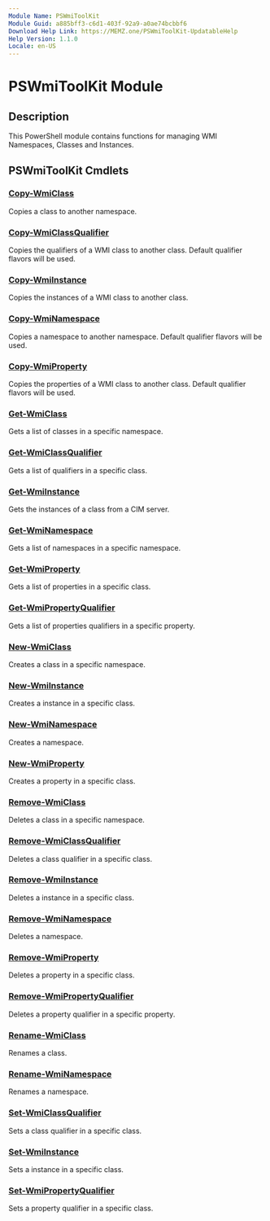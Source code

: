 ```yaml
---
Module Name: PSWmiToolKit
Module Guid: a885bff3-c6d1-403f-92a9-a0ae74bcbbf6
Download Help Link: https://MEMZ.one/PSWmiToolKit-UpdatableHelp
Help Version: 1.1.0
Locale: en-US
---
```


# PSWmiToolKit Module

## Description

This PowerShell module contains functions for managing WMI Namespaces, Classes and Instances.

## PSWmiToolKit Cmdlets

### [Copy-WmiClass](Copy-WmiClass.md)

Copies a class to another namespace.

### [Copy-WmiClassQualifier](Copy-WmiClassQualifier.md)

Copies the qualifiers of a WMI class to another class. Default qualifier flavors will be used.

### [Copy-WmiInstance](Copy-WmiInstance.md)

Copies the instances of a WMI class to another class.

### [Copy-WmiNamespace](Copy-WmiNamespace.md)

Copies a namespace to another namespace. Default qualifier flavors will be used.

### [Copy-WmiProperty](Copy-WmiProperty.md)

Copies the properties of a WMI class to another class. Default qualifier flavors will be used.

### [Get-WmiClass](Get-WmiClass.md)

Gets a list of classes in a specific namespace.

### [Get-WmiClassQualifier](Get-WmiClassQualifier.md)

Gets a list of qualifiers in a specific class.

### [Get-WmiInstance](Get-WmiInstance.md)

Gets the instances of a class from a CIM server.

### [Get-WmiNamespace](Get-WmiNamespace.md)

Gets a list of namespaces in a specific namespace.

### [Get-WmiProperty](Get-WmiProperty.md)

Gets a list of properties in a specific class.

### [Get-WmiPropertyQualifier](Get-WmiPropertyQualifier.md)

Gets a list of properties qualifiers in a specific property.

### [New-WmiClass](New-WmiClass.md)

Creates a class in a specific namespace.

### [New-WmiInstance](New-WmiInstance.md)

Creates a instance in a specific class.

### [New-WmiNamespace](New-WmiNamespace.md)

Creates a namespace.

### [New-WmiProperty](New-WmiProperty.md)

Creates a property in a specific class.

### [Remove-WmiClass](Remove-WmiClass.md)

Deletes a class in a specific namespace.

### [Remove-WmiClassQualifier](Remove-WmiClassQualifier.md)

Deletes a class qualifier in a specific class.

### [Remove-WmiInstance](Remove-WmiInstance.md)

Deletes a instance in a specific class.

### [Remove-WmiNamespace](Remove-WmiNamespace.md)

Deletes a namespace.

### [Remove-WmiProperty](Remove-WmiProperty.md)

Deletes a property in a specific class.

### [Remove-WmiPropertyQualifier](Remove-WmiPropertyQualifier.md)

Deletes a property qualifier in a specific property.

### [Rename-WmiClass](Rename-WmiClass.md)

Renames a class.

### [Rename-WmiNamespace](Rename-WmiNamespace.md)

Renames a namespace.

### [Set-WmiClassQualifier](Set-WmiClassQualifier.md)

Sets a class qualifier in a specific class.

### [Set-WmiInstance](Set-WmiInstance.md)

Sets a instance in a specific class.

### [Set-WmiPropertyQualifier](Set-WmiPropertyQualifier.md)

Sets a property qualifier in a specific class.
